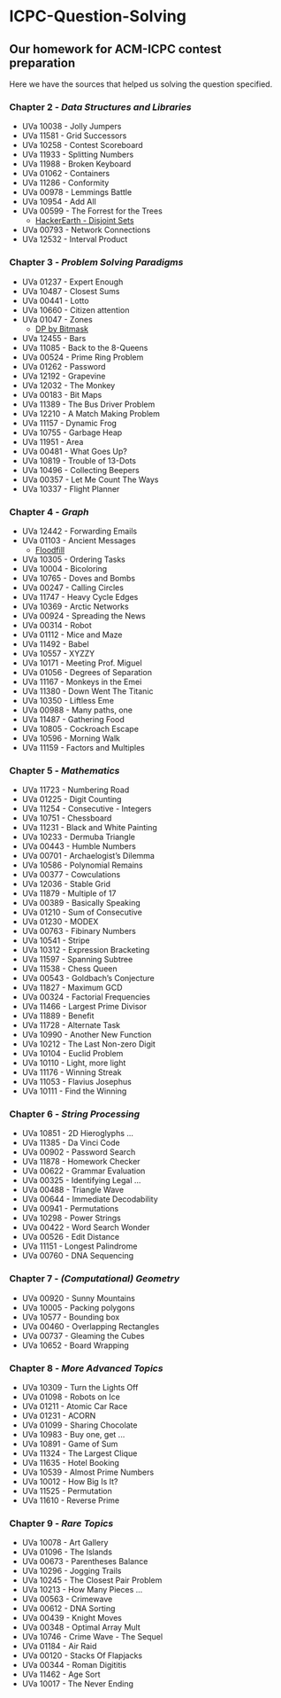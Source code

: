 # ICPC-Question-Solving
Our homework for ACM-ICPC contest preparation
---
Here we have the sources that helped us solving the question specified.

### Chapter 2 - _Data Structures and Libraries_

- UVa 10038 - Jolly Jumpers
- UVa 11581 - Grid Successors 
- UVa 10258 - Contest Scoreboard 
- UVa 11933 - Splitting Numbers 
- UVa 11988 - Broken Keyboard
- UVa 01062 - Containers
- UVa 11286 - Conformity 
- UVa 00978 - Lemmings Battle
- UVa 10954 - Add All
- UVa 00599 - The Forrest for the Trees
  - [HackerEarth - Disjoint Sets](https://www.hackerearth.com/practice/notes/disjoint-set-union-union-find/)
- UVa 00793 - Network Connections
- UVa 12532 - Interval Product

### Chapter 3 - _Problem Solving Paradigms_

- UVa 01237 - Expert Enough
- UVa 10487 - Closest Sums  
- UVa 00441 - Lotto 
- UVa 10660 - Citizen attention 
- UVa 01047 - Zones
  - [DP by Bitmask](http://www.geeksforgeeks.org/bitmasking-and-dynamic-programming-set-1-count-ways-to-assign-unique-cap-to-every-person/)
- UVa 12455 - Bars
- UVa 11085 - Back to the 8-Queens 
- UVa 00524 - Prime Ring Problem
- UVa 01262 - Password 
- UVa 12192 - Grapevine 
- UVa 12032 - The Monkey  
- UVa 00183 - Bit Maps  
- UVa 11389 - The Bus Driver Problem 
- UVa 12210 - A Match Making Problem  					
- UVa 11157 - Dynamic Frog
- UVa 10755 - Garbage Heap  
- UVa 11951 - Area  	
- UVa 00481 - What Goes Up? 
- UVa 10819 - Trouble of 13-Dots 
- UVa 10496 - Collecting Beepers 
- UVa 00357 - Let Me Count The Ways 		
- UVa 10337 - Flight Planner

### Chapter 4 - _Graph_

- UVa 12442 - Forwarding Emails 
- UVa 01103 - Ancient Messages 
  - [Floodfill](https://www.hackerearth.com/practice/algorithms/graphs/flood-fill-algorithm/tutorial/)
- UVa 10305 - Ordering Tasks		
- UVa 10004 - Bicoloring 	
- UVa 10765 - Doves and Bombs 
- UVa 00247 - Calling Circles
- UVa 11747 - Heavy Cycle Edges 
- UVa 10369 - Arctic Networks  
- UVa 00924 - Spreading the News 
- UVa 00314 - Robot 
- UVa 01112 - Mice and Maze  
- UVa 11492 - Babel  
- UVa 10557 - XYZZY 
- UVa 10171 - Meeting Prof. Miguel 
- UVa 01056 - Degrees of Separation  
- UVa 11167 - Monkeys in the Emei 
- UVa 11380 - Down Went The Titanic 
- UVa 10350 - Liftless Eme  
- UVa 00988 - Many paths, one 	
- UVa 11487 - Gathering Food 
- UVa 10805 - Cockroach Escape 		
- UVa 10596  - Morning Walk 
- UVa 11159 - Factors and Multiples

### Chapter 5 - _Mathematics_

- UVa 11723 - Numbering Road	
- UVa 01225 - Digit Counting 
- UVa 11254 - Consecutive - Integers 
- UVa 10751 - Chessboard 
- UVa 11231 - Black and White Painting 
- UVa 10233 - Dermuba Triangle 
- UVa 00443 - Humble Numbers  
- UVa 00701 - Archaelogist’s Dilemma 
- UVa 10586 - Polynomial Remains
- UVa 00377 - Cowculations 
- UVa 12036 - Stable Grid  
- UVa 11879 - Multiple of 17 
- UVa 00389 - Basically Speaking 
- UVa 01210 - Sum of Consecutive  
- UVa 01230 - MODEX 
- UVa 00763 - Fibinary Numbers  
- UVa 10541 - Stripe 
- UVa 10312 - Expression Bracketing 
- UVa 11597 - Spanning Subtree  
- UVa 11538 - Chess Queen  
- UVa 00543 - Goldbach’s Conjecture  
- UVa 11827 - Maximum GCD  
- UVa 00324 - Factorial Frequencies 
- UVa 11466 - Largest Prime Divisor 
- UVa 11889 - Benefit  
- UVa 11728 - Alternate Task 
- UVa 10990 - Another New Function  
- UVa 10212 - The Last Non-zero Digit 
- UVa 10104 - Euclid Problem 
- UVa 10110 - Light, more light 
- UVa 11176 - Winning Streak 
- UVa 11053 - Flavius Josephus 
- UVa 10111 - Find the Winning

### Chapter 6 - _String Processing_

- UVa 10851 - 2D Hieroglyphs ...
- UVa 11385 - Da Vinci Code
- UVa 00902 - Password Search
- UVa 11878 - Homework Checker
- UVa 00622 - Grammar Evaluation
- UVa 00325 - Identifying Legal ...
- UVa 00488 - Triangle Wave
- UVa 00644 - Immediate Decodability
- UVa 00941 - Permutations
- UVa 10298 - Power Strings
- UVa 00422 - Word Search Wonder
- UVa 00526 - Edit Distance
- UVa 11151 - Longest Palindrome
- UVa 00760 - DNA Sequencing 


### Chapter 7 - _(Computational) Geometry_

- UVa 00920 - Sunny Mountains
- UVa 10005 - Packing polygons 
- UVa 10577 - Bounding box
- UVa 00460 - Overlapping Rectangles
- UVa 00737 - Gleaming the Cubes
- UVa 10652 - Board Wrapping

### Chapter 8 - _More Advanced Topics_

- UVa 10309 - Turn the Lights Off
- UVa 01098 - Robots on Ice 
- UVa 01211 - Atomic Car Race 
- UVa 01231 - ACORN
- UVa 01099 - Sharing Chocolate
- UVa 10983 - Buy one, get ... 
- UVa 10891 - Game of Sum
- UVa 11324 - The Largest Clique
- UVa 11635 - Hotel Booking
- UVa 10539 - Almost Prime Numbers
- UVa 10012 - How Big Is It?
- UVa 11525 - Permutation
- UVa 11610 - Reverse Prime

### Chapter 9 - _Rare Topics_

- UVa 10078 - Art Gallery
- UVa 01096 - The Islands
- UVa 00673 - Parentheses Balance
- UVa 10296 - Jogging Trails
- UVa 10245 - The Closest Pair Problem 
- UVa 10213 - How Many Pieces ...
- UVa 00563 - Crimewave
- UVa 00612 - DNA Sorting 
- UVa 00439 - Knight Moves
- UVa 00348 - Optimal Array Mult 
- UVa 10746 - Crime Wave - The Sequel
- UVa 01184 - Air Raid
- UVa 00120 - Stacks Of Flapjacks
- UVa 00344 - Roman Digititis 
- UVa 11462 - Age Sort
- UVa 10017 - The Never Ending